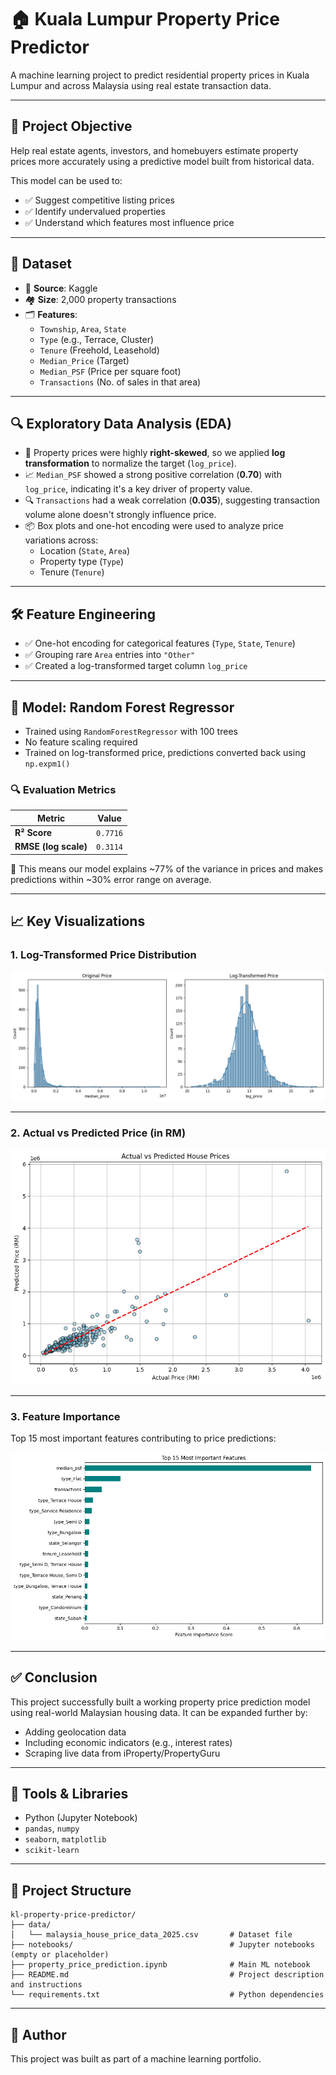 # 🏠 Kuala Lumpur Property Price Predictor

A machine learning project to predict residential property prices in Kuala Lumpur and across Malaysia using real estate transaction data.

---

## 🎯 Project Objective

Help real estate agents, investors, and homebuyers estimate property prices more accurately using a predictive model built from historical data.

This model can be used to:
- ✅ Suggest competitive listing prices
- ✅ Identify undervalued properties
- ✅ Understand which features most influence price

---

## 📂 Dataset

- 📄 **Source**: Kaggle
- 🏘️ **Size**: 2,000 property transactions
- 🗂️ **Features**:
  - `Township`, `Area`, `State`
  - `Type` (e.g., Terrace, Cluster)
  - `Tenure` (Freehold, Leasehold)
  - `Median_Price` (Target)
  - `Median_PSF` (Price per square foot)
  - `Transactions` (No. of sales in that area)

---

## 🔍 Exploratory Data Analysis (EDA)

- 🧾 Property prices were highly **right-skewed**, so we applied **log transformation** to normalize the target (`log_price`).
- 📈 `Median_PSF` showed a strong positive correlation (**0.70**) with `log_price`, indicating it's a key driver of property value.
- 🔍 `Transactions` had a weak correlation (**0.035**), suggesting transaction volume alone doesn't strongly influence price.
- 📦 Box plots and one-hot encoding were used to analyze price variations across:
  - Location (`State`, `Area`)
  - Property type (`Type`)
  - Tenure (`Tenure`)

---

## 🛠️ Feature Engineering

- ✅ One-hot encoding for categorical features (`Type`, `State`, `Tenure`)
- ✅ Grouping rare `Area` entries into `"Other"`
- ✅ Created a log-transformed target column `log_price`

---

## 🤖 Model: Random Forest Regressor

- Trained using `RandomForestRegressor` with 100 trees
- No feature scaling required
- Trained on log-transformed price, predictions converted back using `np.expm1()`

### 🔍 Evaluation Metrics

| Metric | Value |
|--------|-------|
| **R² Score** | `0.7716` |
| **RMSE (log scale)** | `0.3114` |

🎯 This means our model explains ~77% of the variance in prices and makes predictions within ~30% error range on average.

---

## 📈 Key Visualizations

### 1. Log-Transformed Price Distribution

![Log Price Histogram](images/log_price_hist.png)

---

### 2. Actual vs Predicted Price (in RM)

![Actual vs Predicted](images/actual_vs_predicted.png)

---

### 3. Feature Importance

Top 15 most important features contributing to price predictions:

![Feature Importance](images/feature_importance.png)

---

## ✅ Conclusion

This project successfully built a working property price prediction model using real-world Malaysian housing data. It can be expanded further by:

- Adding geolocation data
- Including economic indicators (e.g., interest rates)
- Scraping live data from iProperty/PropertyGuru

---

## 💼 Tools & Libraries

- Python (Jupyter Notebook)
- `pandas`, `numpy`
- `seaborn`, `matplotlib`
- `scikit-learn`

---

## 📁 Project Structure

```
kl-property-price-predictor/
├── data/
│   └── malaysia_house_price_data_2025.csv       # Dataset file
├── notebooks/                                   # Jupyter notebooks (empty or placeholder)
├── property_price_prediction.ipynb              # Main ML notebook
├── README.md                                    # Project description and instructions
└── requirements.txt                             # Python dependencies
```

---

## 🧠 Author

This project was built as part of a machine learning portfolio.